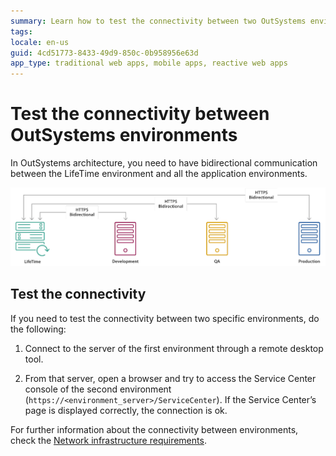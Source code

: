 ```yaml
---
summary: Learn how to test the connectivity between two OutSystems environments
tags:
locale: en-us
guid: 4cd51773-8433-49d9-850c-0b958956e63d
app_type: traditional web apps, mobile apps, reactive web apps
---
```

# Test the connectivity between OutSystems environments

In OutSystems architecture, you need to have bidirectional communication between the LifeTime environment and all the application environments.

![](images/test-env-connectivity-1.png)

## Test the connectivity

If you need to test the connectivity between two specific environments, do the following:

1. Connect to the server of the first environment through a remote desktop tool.

2. From that server, open a browser and try to access the Service Center console of the second environment (`https://<environment_server>/ServiceCenter`). If the Service Center’s page is displayed correctly, the connection is ok.

For further information about the connectivity between environments, check the [Network infrastructure requirements](https://success.outsystems.com/Documentation/11/Setting_Up_OutSystems/OutSystems_network_requirements#Network_infrastructure_requirements).
